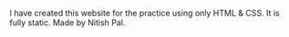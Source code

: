 I have created this website for the practice using only HTML & CSS.
It is fully static.
Made by Nitish Pal.